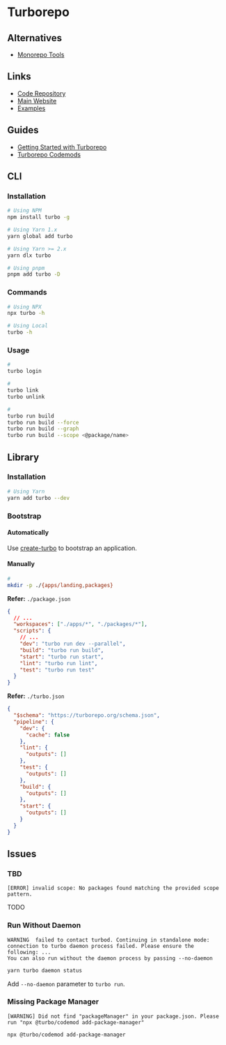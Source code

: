 # Turborepo

<!--
https://github.com/sorensenNiels/turborepo-tutorial
-->

<!--
npx @turbo/codemod add-package-manager --force
-->

## Alternatives

- [Monorepo Tools](/monorepo.md#tools)

## Links

- [Code Repository](https://github.com/vercel/turborepo)
- [Main Website](https://turborepo.org/)
- [Examples](https://github.com/vercel/turborepo/tree/main/examples)

## Guides

- [Getting Started with Turborepo](https://turborepo.org/docs/getting-started)
- [Turborepo Codemods](https://turborepo.org/docs/reference/codemods)

## CLI

### Installation

```sh
# Using NPM
npm install turbo -g

# Using Yarn 1.x
yarn global add turbo

# Using Yarn >= 2.x
yarn dlx turbo

# Using pnpm
pnpm add turbo -D
```

### Commands

```sh
# Using NPX
npx turbo -h

# Using Local
turbo -h
```

### Usage

```sh
#
turbo login

#
turbo link
turbo unlink

#
turbo run build
turbo run build --force
turbo run build --graph
turbo run build --scope <@package/name>
```

## Library

### Installation

```sh
# Using Yarn
yarn add turbo --dev
```

### Bootstrap

#### Automatically

Use [create-turbo](/turborepo/create-turbo.md) to bootstrap an application.

#### Manually

```sh
#
mkdir -p ./{apps/landing,packages}
```

**Refer:** `./package.json`

```json
{
  // ...
  "workspaces": ["./apps/*", "./packages/*"],
  "scripts": {
    // ...
    "dev": "turbo run dev --parallel",
    "build": "turbo run build",
    "start": "turbo run start",
    "lint": "turbo run lint",
    "test": "turbo run test"
  }
}
```

**Refer:** `./turbo.json`

```json
{
  "$schema": "https://turborepo.org/schema.json",
  "pipeline": {
    "dev": {
      "cache": false
    },
    "lint": {
      "outputs": []
    },
    "test": {
      "outputs": []
    },
    "build": {
      "outputs": []
    },
    "start": {
      "outputs": []
    }
  }
}
```

## Issues

### TBD

```log
[ERROR] invalid scope: No packages found matching the provided scope pattern.
```

TODO

### Run Without Daemon

```log
WARNING  failed to contact turbod. Continuing in standalone mode: connection to turbo daemon process failed. Please ensure the following: ...
You can also run without the daemon process by passing --no-daemon
```

```sh
yarn turbo daemon status
```

Add `--no-daemon` parameter to `turbo run`.

### Missing Package Manager

```log
[WARNING] Did not find "packageManager" in your package.json. Please run "npx @turbo/codemod add-package-manager"
```

```sh
npx @turbo/codemod add-package-manager
```

<!-- ## Dockerfile

https://turbo.build/repo/docs/handbook/deploying-with-docker -->
